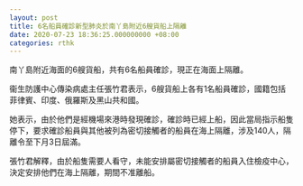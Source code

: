 ```yaml
---
layout: post
title: 6名船員確診新型肺炎於南丫島附近6艘貨船上隔離
date: 2020-07-23 18:36:25.000000000 +08:00
categories: rthk
---
```


南丫島附近海面的6艘貨船，共有6名船員確診，現正在海面上隔離。

衞生防護中心傳染病處主任張竹君表示，6艘貨船上各有1名船員確診，國籍包括菲律賓、印度、俄羅斯及黑山共和國。

她表示，由於他們是經機場來港時發現確診，確診時已經上船，因此當局指示船隻停下，要求確診船員與其他被列為密切接觸者的船員在海上隔離，涉及140人，隔離令至下月3日屆滿。

張竹君解釋，由於船隻需要人看守，未能安排屬密切接觸者的船員入住檢疫中心，決定安排他們在海上隔離，期間不准離船。
